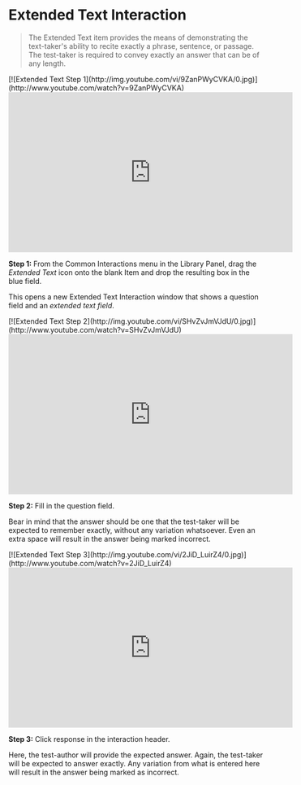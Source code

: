 # Extended Text Interaction

>The Extended Text item provides the means of demonstrating the text-taker's ability to recite exactly a phrase, sentence, or passage. The test-taker is required to convey exactly an answer that can be of any length. 


<div class="hidden-video">
[![Extended Text Step 1](http://img.youtube.com/vi/9ZanPWyCVKA/0.jpg)](http://www.youtube.com/watch?v=9ZanPWyCVKA)
</div>

<iframe width="560" height="315" src="https://www.youtube.com/embed/9ZanPWyCVKA" frameborder="0" allowfullscreen></iframe>

**Step 1:** From the Common Interactions menu in the Library Panel, drag the *Extended Text* icon onto the blank Item and drop the resulting box in the blue field.

This opens a new Extended Text Interaction window that shows a question field and an *extended text field*. 

<div class="hidden-video">
[![Extended Text Step 2](http://img.youtube.com/vi/SHvZvJmVJdU/0.jpg)](http://www.youtube.com/watch?v=SHvZvJmVJdU)
</div>

<iframe width="560" height="315" src="https://www.youtube.com/embed/SHvZvJmVJdU" frameborder="0" allowfullscreen></iframe>

**Step 2:** Fill in the question field. 

Bear in mind that the answer should be one that the test-taker will be expected to remember exactly, without any variation whatsoever. Even an extra space will result in the answer being marked incorrect.

<div class="hidden-video">
[![Extended Text Step 3](http://img.youtube.com/vi/2JiD_LuirZ4/0.jpg)](http://www.youtube.com/watch?v=2JiD_LuirZ4)
</div>

<iframe width="560" height="315" src="https://www.youtube.com/embed/2JiD_LuirZ4" frameborder="0" allowfullscreen></iframe>

**Step 3:** Click response in the interaction header.

Here, the test-author will provide the expected answer. Again, the test-taker will be expected to answer exactly. Any variation from what is entered here will result in the answer being marked as incorrect.
